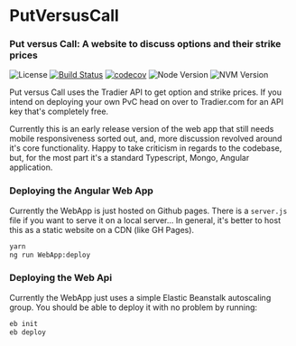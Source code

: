 # PutVersusCall

### Put versus Call: A website to discuss options and their strike prices

![License](https://img.shields.io/badge/license-MIT-blue.svg)
[![Build Status](https://travis-ci.org/ChrisCates/PutVersusCall.svg?branch=master)](https://travis-ci.org/ChrisCates/PutVersusCall)
[![codecov](https://codecov.io/gh/ChrisCates/PutVersusCall/branch/master/graph/badge.svg)](https://codecov.io/gh/ChrisCates/PutVersusCall)
![Node Version](https://img.shields.io/badge/node-v10.16.0-blue.svg)
![NVM Version](https://img.shields.io/badge/nvm-v6.9.0-blue.svg)

Put versus Call uses the Tradier API to get option and strike prices. If you intend on deploying your own PvC head on over to Tradier.com for an API key that's completely free.

Currently this is an early release version of the web app that still needs mobile responsiveness sorted out, and, more discussion revolved around it's core functionality. Happy to take criticism in regards to the codebase, but, for the most part it's a standard Typescript, Mongo, Angular application.


### Deploying the Angular Web App

Currently the WebApp is just hosted on Github pages. There is a `server.js` file if you want to serve it on a local server... In general, it's better to host this as a static website on a CDN (like GH Pages).

```bash
yarn
ng run WebApp:deploy
```

### Deploying the Web Api

Currently the WebApp just uses a simple Elastic Beanstalk autoscaling group. You should be able to deploy it with no problem by running:

```bash
eb init
eb deploy
```
